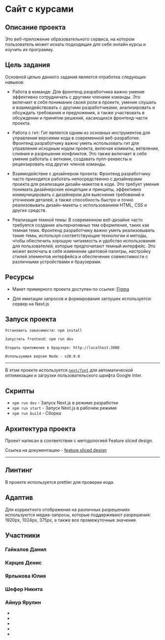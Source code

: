 # Сайт с курсами

## Описание проекта

Это веб-приложение образовательного сервиса, на котором пользователь может искать подходящие для себя онлайн курсы и изучить их программу.

## Цель задания

Основной целью данного задания является отработка следующих навыков:

- Работа в команде: Для фронтенд разработчика важно умение эффективно сотрудничать с другими членами команды. Это включает в себя понимание своей роли в проекте, умение слушать и взаимодействовать с другими разработчиками, анализировать и обсуждать требования и предложения, а также участвовать в обсуждении и принятии решений, касающихся фронтенд-части проекта.

- Работа с гит: Гит является одним из основных инструментов для управления версиями кода в современной веб-разработке. Фронтенд разработчику важно уметь использовать гит для управления исходным кодом проекта, включая коммиты, ветвление, слияния и разрешение конфликтов. Это также включает в себя умение работать с ветками, создавать пулл-реквесты и рецензировать код других членов команды.

- Взаимодействие с дизайнером проекта: Фронтенд разработчику часто приходится работать непосредственно с дизайнерами проекта для реализации дизайн-макетов в коде. Это требует умения понимать дизайнерские концепции и принципы, эффективно коммуницировать с дизайнером для выяснения требований и уточнения деталей, а также способность быстро и точно реализовывать дизайн-макеты с использованием HTML, CSS и других средств.

- Реализация темной темы: В современном веб-дизайне часто требуется создание альтернативных тем оформления, таких как темная тема. Фронтенд разработчику важно уметь реализовывать такие темы, используя соответствующие технологии и методы, чтобы обеспечить хорошую читаемость и удобство использования для пользователей, которые предпочитают темный интерфейс. Это может включать в себя изменение цветовой палитры, настройку стилей элементов интерфейса и обеспечение совместимости с различными устройствами и браузерами.

## Ресурсы

- Макет примерного проекта доступен по ссылке: [Figma](<https://www.figma.com/design/rjYuFVCaPaAJsoNV6oJ9lL/3-%D0%9F%D0%BE%D1%82%D0%BE%D0%BA.-%D0%90%D0%90.-%D0%97%D0%B0%D0%B4%D0%B0%D0%BD%D0%B8%D1%8F-UI%2FUX-(%D0%9C%D0%BE%D0%BA%D1%80%D1%83%D1%88%D0%B8%D0%BD%D0%B0-%D0%A1%D0%BE%D1%84%D1%8C%D1%8F)?node-id=2158-1187>)

- Для имитации запросов и формирования заглушек используется: сервер на Next.js

## Запуск проекта

```
Установить зависимости: npm install

Запустить frontend: npm run dev

Открыть приложение в браузере: http://localhost:3000

Используемая версия Node - v20.9.0
```

---

В этом проекте используется [`next/font`](https://extjs.org/docs/basic-features/font-optimization) для автоматической оптимизации и загрузки пользовательского шрифта Google Inter.

## Скрипты

- `npm run dev` - Запуск Next.js в режиме разработки
- `npm run start` - Запуск Next.js в рабочем режиме
- `npm run build` - Сборка

## Архитектура проекта

Проект написан в соответствии с методологией Feature sliced design.

Ссылка на документацию - [feature sliced design](https://feature-sliced.design/docs/get-started/tutorial)

---

## Линтинг

В проекте используется prettier для проверки кода.

## Адаптив

Для корректного отображения на различных разрешениях используются медиа-запросы, которые поддерживают разрешения:
1920px, 1024px, 375px, а также все промежуточные значения.

## Участники
### Гайкалов Данил
### Карцев Денис
### Ярлыкова Юлия
### Шефер Никита
### Айнур Ярулин

-
-
-
-
-
